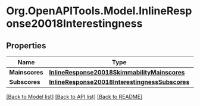 # Org.OpenAPITools.Model.InlineResponse20018Interestingness

## Properties

Name | Type | Description | Notes
------------ | ------------- | ------------- | -------------
**Mainscores** | [**InlineResponse20018SkimmabilityMainscores**](InlineResponse20018SkimmabilityMainscores.md) |  | [optional] 
**Subscores** | [**InlineResponse20018InterestingnessSubscores**](InlineResponse20018InterestingnessSubscores.md) |  | [optional] 

[[Back to Model list]](../README.md#documentation-for-models) [[Back to API list]](../README.md#documentation-for-api-endpoints) [[Back to README]](../README.md)

